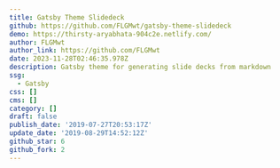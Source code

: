 ```yaml
---
title: Gatsby Theme Slidedeck
github: https://github.com/FLGMwt/gatsby-theme-slidedeck
demo: https://thirsty-aryabhata-904c2e.netlify.com/
author: FLGMwt
author_link: https://github.com/FLGMwt
date: 2023-11-28T02:46:35.978Z
description: Gatsby theme for generating slide decks from markdown
ssg:
  - Gatsby
css: []
cms: []
category: []
draft: false
publish_date: '2019-07-27T20:53:17Z'
update_date: '2019-08-29T14:52:12Z'
github_star: 6
github_fork: 2
---
```

